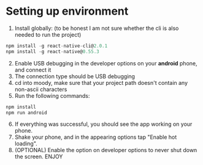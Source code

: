 # Setting up environment

1. Install globally: (to be honest I am not sure whether the cli is also needed to run the project)

```javascript
npm install -g react-native-cli@2.0.1
npm install -g react-native@0.55.3
```
2. Enable USB debugging in the developer options on your **android** phone, and connect it
3. The connection type should be USB debugging
4. cd into moody, make sure that your project path doesn't contain any non-ascii characters
5. Run the following commands:
```javascript
npm install 
npm run android
```
6. If everything was successful, you should see the app working on your phone. 
7. Shake your phone, and in the appearing options tap "Enable hot loading".
8. (OPTIONAL) Enable the option on developer options to never shut down the screen.
ENJOY
